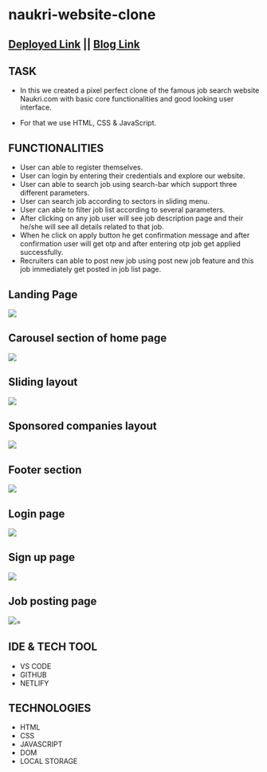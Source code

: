 # naukri-website-clone 

## [Deployed Link](https://naukri-clone-page.netlify.app/)  ||     [Blog Link](https://medium.com/@shubhamkmit9021/naukri-clone-e6cf540ab567)  

## TASK

- In this we created a pixel perfect clone of the famous job search website Naukri.com with basic core functionalities and good looking user interface.

- For that we use HTML, CSS & JavaScript.

## FUNCTIONALITIES
- User can able to register themselves.
- User can login by entering their credentials and explore our website.
- User can able to search job using search-bar which support three different parameters.
- User can search job according to sectors in sliding menu.
- User can able to filter job list according to several parameters.
- After clicking on any job user will see job description page and their he/she will see all details related to that job.
- When he click on apply button he get confirmation message and after confirmation user will get otp and after entering otp job get applied successfully.
- Recruiters can able to post new job using post new job feature and this job immediately get posted in job list page.


## Landing Page

<img src="https://miro.medium.com/max/640/1*nCId3Wn1XtZk0nbnsEW7Zg.png" />

## Carousel section of home page

<img src="https://miro.medium.com/max/640/1*MucFuR9izcy8gxbSK9qcVg.png" />


## Sliding layout

<img src="https://miro.medium.com/max/640/1*pDepsxLkxMuSGHuSWPifhA.png" />


## Sponsored companies layout

<img src="https://miro.medium.com/max/640/1*D2XM69WxCLF_GKNSy1O6AQ.png" />

## Footer section

<img src="https://miro.medium.com/max/640/1*wS7KdDcttYxkSlYncC8qSA.png" />

## Login page

<img src="https://miro.medium.com/max/640/1*FfS5SIx63AqsSpWsx8ivAw.png" />

## Sign up page

<img src="https://miro.medium.com/max/640/1*iMGcFiyrp2xhkFZQG2_1Ew.png" />
  
## Job posting page

<img src="https://miro.medium.com/max/1400/1*ewAp-Z9NgmD3lkkzWH72LQ.png" />=


## IDE & TECH TOOL
- VS CODE
- GITHUB
- NETLIFY

## TECHNOLOGIES
- HTML
- CSS
- JAVASCRIPT
- DOM
- LOCAL STORAGE

